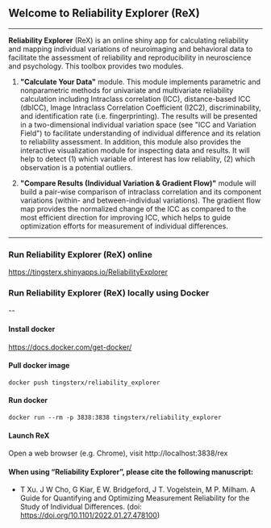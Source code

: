 
## Welcome to **Reliability Explorer (ReX)**

----

**Reliability Explorer** (ReX) is an online shiny app for  calculating reliability and mapping individual variations of neuroimaging and behavioral data to facilitate the assessment of reliability and reproducibility in neuroscience and psychology. This toolbox provides two modules. 

1. **"Calculate Your Data"** module. This module implements parametric and nonparametric methods for univariate and multivariate reliability calculation including Intraclass correlation (ICC), distance-based ICC (dbICC), Image Intraclass Correlation Coefficient (I2C2), discriminability, and identification rate (i.e. fingerprinting). The results will be presented in a two-dimensional individual variation space (see "ICC and Variation Field") to facilitate understanding of individual difference and its relation to reliability assessment. In addition, this module also provides the interactive visualization module for inspecting data and results. It will help to detect (1) which variable of interest has low reliablity, (2) which observation is a potential outliers. 

2. **"Compare Results (Individual Variation & Gradient Flow)"** module will build a pair-wise comparison of intraclass correlation and its component variations (within- and between-individual variations). The gradient flow map provides the normalized change of the ICC as compared to the most efficient direction for improving ICC, which helps to guide optimization efforts for measurement of individual differences.

----

### Run **Reliability Explorer (ReX)** online

https://tingsterx.shinyapps.io/ReliabilityExplorer

### Run **Reliability Explorer (ReX)** locally using Docker
--

#### Install docker

https://docs.docker.com/get-docker/

#### Pull docker image

```
docker push tingsterx/reliability_explorer
```

#### Run docker
```
docker run --rm -p 3838:3838 tingsterx/reliability_explorer
```

#### Launch **ReX**

Open a web browser (e.g. Chrome), visit http://localhost:3838/rex


#### When using “Reliability Explorer”, please cite the following manuscript:

- T Xu. J W Cho, G Kiar, E W. Bridgeford, J T. Vogelstein, M P. Milham. A Guide for Quantifying and Optimizing Measurement Reliability for the Study of Individual Differences. (doi: https://doi.org/10.1101/2022.01.27.478100)


